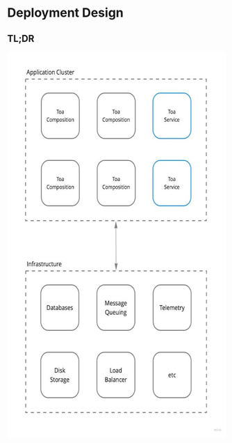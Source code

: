 # Deployment Design

## TL;DR

<picture>
    <source media="(prefers-color-scheme: dark)" srcset="./.deployment/deployment-dark.jpg">
    <img alt="4D" width="600" height="886" src="./.deployment/deployment-light.jpg">
</picture>
